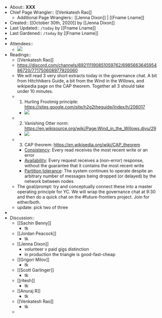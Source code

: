 - About:: __XXX__
- Chief Page Wrangler:: [[Venkatesh Rao]]
    - Additional Page Wranglers:: [[Jenna Dixon]] | [[Fname Lname]]
- Created:: [[October 30th, 2020]] by [[Jenna Dixon]]
- Last Updated:: `/today` by [[Fname Lname]]
- Last Gardened:: `/today` by [[Fname Lname]]
- 
- Attendees::
    - ![](https://firebasestorage.googleapis.com/v0/b/firescript-577a2.appspot.com/o/imgs%2Fapp%2FArtOfGig%2F_CTIS_xcWZ.png?alt=media&token=0beb10d5-b28f-4b5c-8332-8edfa3229268)
- Readings::
    - [[Venkatesh Rao]]
    - https://discord.com/channels/692111190851059762/698566364595486720/771750608977920060
    - We will read 3 very short extracts today in the governance chat. A bit from Hitchhikers Guide, a bit from the Wind in the Willows, and wikipedia page on the CAP theorem. Together all 3 should take under 10 minutes.
    - 1. Hurling Frootmig principle: https://sites.google.com/site/h2g2theguide/Index/h/206017
        - ![](https://firebasestorage.googleapis.com/v0/b/firescript-577a2.appspot.com/o/imgs%2Fapp%2FArtOfGig%2FtP2ktIw4_L.png?alt=media&token=cdf63514-188f-4c12-9fae-fb69e758905d)
    - 2. Vanishing Otter norm: https://en.wikisource.org/wiki/Page:Wind_in_the_Willows.djvu/29
        - ![](https://upload.wikimedia.org/wikipedia/commons/thumb/c/c9/Wind_in_the_Willows.djvu/page29-1024px-Wind_in_the_Willows.djvu.jpg)
    - 3. CAP theorem: https://en.wikipedia.org/wiki/CAP_theorem
        - [Consistency](https://en.wikipedia.org/wiki/Consistency_model): Every read receives the most recent write or an error
        - [Availability](https://en.wikipedia.org/wiki/Availability): Every request receives a (non-error) response, without the guarantee that it contains the most recent write
        - [Partition tolerance](https://en.wikipedia.org/wiki/Network_partitioning): The system continues to operate despite an arbitrary number of messages being dropped (or delayed) by the network between nodes
    - The goal/prompt: try and conceptually connect these into a master operating principle for YC. We will wrap the governance chat at 9:30 and then do a quick chat on the #future-frontiers project. Join for either/both.
    - update: pick two of three
- 
- Discussion::
    - [[Sachin Benny]]
        - tk
    - [[Jordan Peacock]]
        - tk
    - [[Jenna Dixon]]
        - volunteer v paid gigs distinction
        - in production the triangle is good-fast-cheap
    - [[Grigori Milov]]
        - tk
    - [[Scott Garlinger]]
        - tk
    - [[ritesh]]
        - tk
    - [[Anuraj R]]
        - tk
    - [[Venkatesh Rao]]
        - tk
    - 
